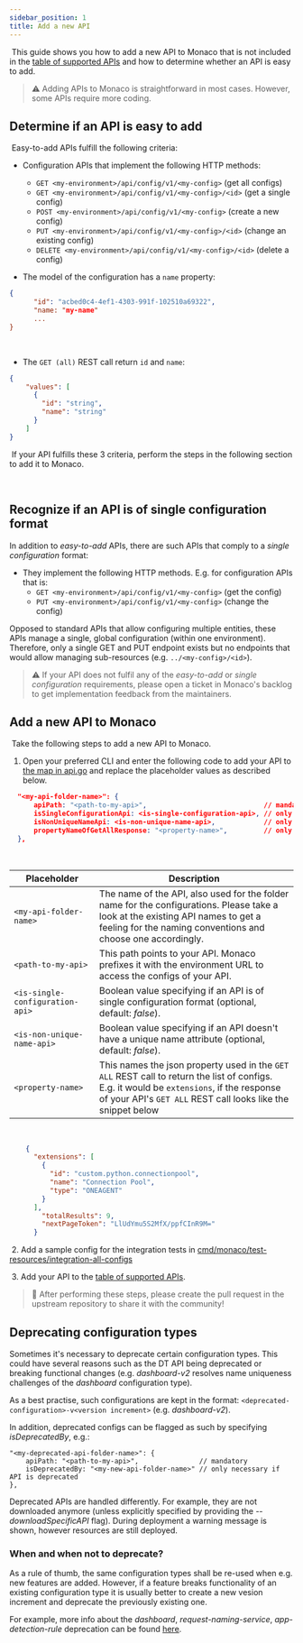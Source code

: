```yaml
---
sidebar_position: 1
title: Add a new API
---
```

​
This guide shows you how to add a new API to Monaco that is not included in the [table of supported APIs](configuration/configTypes_tokenPermissions.md) and how to determine whether an API is easy to add.
​
> :warning: Adding APIs to Monaco is straightforward in most cases. However, some APIs require more coding.
​

## Determine if an API is easy to add
​
Easy-to-add APIs fulfill the following criteria: 
​
* Configuration APIs that implement the following HTTP methods: 
  * `GET <my-environment>/api/config/v1/<my-config>` (get all configs)
  * `GET <my-environment>/api/config/v1/<my-config>/<id>` (get a single config)
  * `POST <my-environment>/api/config/v1/<my-config>` (create a new config)
  * `PUT <my-environment>/api/config/v1/<my-config>/<id>` (change an existing config)
  * `DELETE <my-environment>/api/config/v1/<my-config>/<id>` (delete a config)
​

* The model of the configuration has a `name` property: 
 
```json
{
      "id": "acbed0c4-4ef1-4303-991f-102510a69322",
      "name: "my-name"
      ...
}
```
​

* The `GET (all)` REST call return `id` and `name`:
​

```json
{
    "values": [
      {
        "id": "string",
        "name": "string"
      }
    ]
}
```

​
If your API fulfills these 3 criteria, perform the steps in the following section to add it to Monaco.

​
## Recognize if an API is of single configuration format

In addition to *easy-to-add* APIs, there are such APIs that comply to a *single configuration* format:

* They implement the following HTTP methods. E.g. for configuration APIs that is: 
  * `GET <my-environment>/api/config/v1/<my-config>` (get the config)
  * `PUT <my-environment>/api/config/v1/<my-config>` (change the config)

Opposed to standard APIs that allow configuring multiple entities, these APIs manage a single, global configuration (within one environment). Therefore, only a single GET and PUT endpoint exists but no endpoints that would allow managing sub-resources (e.g. `../<my-config>/<id>`).

> :warning: If your API does not fulfil any of the *easy-to-add* or *single configuration* requirements, please open a ticket in Monaco's backlog
to get implementation feedback from the maintainers.


## Add a new API to Monaco
​
Take the following steps to add a new API to Monaco.

1. Open your preferred CLI and enter the following code to add your API to [the map in api.go](https://github.com/dynatrace-oss/dynatrace-monitoring-as-code/blob/main/pkg/api/api.go#L25) and replace the placeholder values as described below. 
​

```json
  "<my-api-folder-name>": {
      apiPath: "<path-to-my-api>",                             // mandatory
      isSingleConfigurationApi: <is-single-configuration-api>, // only necessary if API is of single configuration format
      isNonUniqueNameApi: <is-non-unique-name-api>,            // only necessary if API doesn't have unique name attribute
      propertyNameOfGetAllResponse: "<property-name>",         // only necessary if API returns no "values" envelope (see below)
  },
```
​

| Placeholder     | Description | 
| ----------- | ----------- | 
| <nobr>`<my-api-folder-name>`</nobr> | The name of the API, also used for the folder name for the configurations. Please take a look at the existing API names to get a feeling for the naming conventions and choose one accordingly.|
| <nobr>`<path-to-my-api>`</nobr> | This path points to your API. Monaco prefixes it with the environment URL to access the configs of your API. |
| <nobr>`<is-single-configuration-api>`</nobr> | Boolean value specifying if an API is of single configuration format (optional, default: *false*). |
| <nobr>`<is-non-unique-name-api>`</nobr> | Boolean value specifying if an API doesn't have a unique name attribute (optional, default: *false*). |
| <nobr>`<property-name>`</nobr> | This names the json property used in the `GET ALL` REST call to return the list of configs. E.g. it would be `extensions`, if the response of your API's `GET ALL` REST call looks like the snippet below|
​
  
```json
    {
      "extensions": [
        {
          "id": "custom.python.connectionpool",
          "name": "Connection Pool",
          "type": "ONEAGENT"
        }
      ],
        "totalResults": 9,
        "nextPageToken": "LlUdYmu5S2MfX/ppfCInR9M="
      }
```

​
2. Add a sample config for the integration tests in [cmd/monaco/test-resources/integration-all-configs](https://github.com/dynatrace-oss/dynatrace-monitoring-as-code/tree/main/cmd/monaco/test-resources/integration-all-configs)

​
3. Add your API to the [table of supported APIs](../configuration/configTypes_tokenPermissions).
​
> :rocket: After performing these steps, please create the pull request in the upstream repository to share it with the community!

## Deprecating configuration types

Sometimes it's necessary to deprecate certain configuration types. This could have several reasons such as the DT API being deprecated or breaking functional changes (e.g. *dashboard-v2* resolves name uniqueness challenges of the *dashboard* configuration type).

As a best practise, such configurations are kept in the format: `<deprecated-configuration>-v<version increment>` (e.g. *dashboard-v2*).

In addition, deprecated configs can be flagged as such by specifying *isDeprecatedBy*, e.g.:

```
"<my-deprecated-api-folder-name>": {
    apiPath: "<path-to-my-api>",               // mandatory
    isDeprecatedBy: "<my-new-api-folder-name>" // only necessary if API is deprecated
},
```

Deprecated APIs are handled differently. For example, they are not downloaded anymore (unless explicitly specified by providing the *--downloadSpecificAPI* flag). During deployment a warning message is shown, however resources are still deployed.

### When and when not to deprecate?

As a rule of thumb, the same configuration types shall be re-used when e.g. new features are added. However, if a feature breaks functionality of an existing configuration type it is usually better to create a new vesion increment and deprecate the previously existing one.

For example, more info about the *dashboard*, *request-naming-service*, *app-detection-rule* deprecation can be found [here](deprecated_migration.md).
